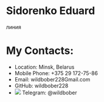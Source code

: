 # **Sidorenko Eduard**
линия
# **My Contacts:**
* Location: Minsk, Belarus
* Mobile Phone: +375 29 172-75-86
* Email: wildbober228Gmail.com
* GitHub: wildbober228
* ![](https://encrypted-tbn0.gstatic.com/images?q=tbn:ANd9GcQ3zYFXT1ntI35YmIT-RYCZSPTfot-ATabqOYJRm3zGjg&s) Telegram: @wildbober